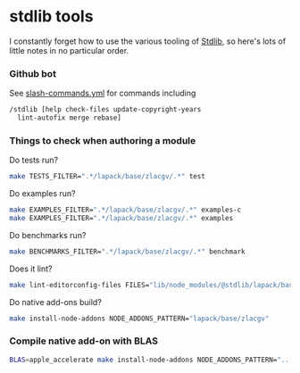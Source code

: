 # stdlib tools

I constantly forget how to use the various tooling of [Stdlib](https://github.com/stdlib-js/stdlib), so here's lots of little notes in no particular order.

### Github bot

See [slash-commands.yml](https://github.com/stdlib-js/stdlib/blob/develop/.github/workflows/slash_commands.yml) for commands including

```bash
/stdlib [help check-files update-copyright-years 
  lint-autofix merge rebase]
```


### Things to check when authoring a module

Do tests run?

```bash
make TESTS_FILTER=".*/lapack/base/zlacgv/.*" test
```


Do examples run?

```bash
make EXAMPLES_FILTER=".*/lapack/base/zlacgv/.*" examples-c
make EXAMPLES_FILTER=".*/lapack/base/zlacgv/.*" examples
```

Do benchmarks run?

```bash
make BENCHMARKS_FILTER=".*/lapack/base/zlacgv/.*" benchmark
```

Does it lint?

```bash
make lint-editorconfig-files FILES="lib/node_modules/@stdlib/lapack/base/zlacgv/src/zlacgv.f"
```

Do native add-ons build?

```bash
make install-node-addons NODE_ADDONS_PATTERN="lapack/base/zlacgv"
```

### Compile native add-on with BLAS

```bash
BLAS=apple_accelerate make install-node-addons NODE_ADDONS_PATTERN="..."
```
